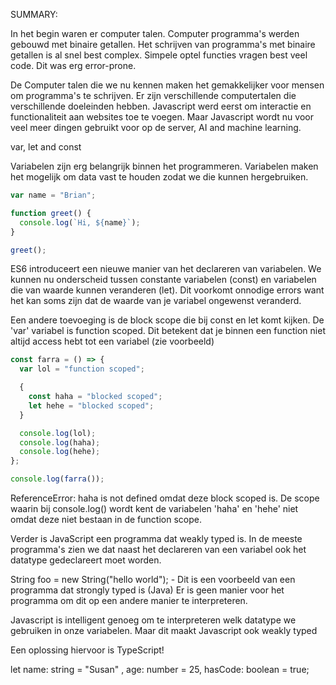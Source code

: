 
SUMMARY:

In het begin waren er computer talen. Computer programma's werden gebouwd met binaire getallen.
Het schrijven van programma's met binaire getallen is al snel best complex. Simpele optel functies vragen best veel code.
Dit was erg error-prone.

De Computer talen die we nu kennen maken het gemakkelijker voor mensen om programma's te schrijven. Er zijn verschillende computertalen die verschillende doeleinden hebben. Javascript werd eerst om interactie en functionaliteit aan websites toe te voegen. Maar Javascript wordt nu voor veel meer dingen gebruikt voor op de server, AI and machine learning.

var, let and const

Variabelen zijn erg belangrijk binnen het programmeren. Variabelen maken het mogelijk om data vast te houden zodat we die kunnen hergebruiken.

```javascript
var name = "Brian";

function greet() {
  console.log(`Hi, ${name}`);
}

greet();
```

ES6 introduceert een nieuwe manier van het declareren van variabelen. We kunnen nu onderscheid tussen constante variabelen (const) en variabelen die van waarde kunnen veranderen (let). Dit voorkomt onnodige errors want het kan soms zijn dat de waarde van je variabel ongewenst veranderd.

Een andere toevoeging is de block scope die bij const en let komt kijken. De 'var' variabel is function scoped. Dit betekent dat je binnen een function niet altijd access hebt tot een variabel (zie voorbeeld)

```javascript
const farra = () => {
  var lol = "function scoped";

  {
    const haha = "blocked scoped";
    let hehe = "blocked scoped";
  }

  console.log(lol);
  console.log(haha);
  console.log(hehe);
};

console.log(farra());
```

ReferenceError: haha is not defined omdat deze block scoped is. De scope waarin bij console.log() wordt kent de variabelen 'haha' en 'hehe' niet omdat deze niet bestaan in de function scope.

Verder is JavaScript een programma dat weakly typed is. In de meeste programma's zien we dat naast het declareren van een variabel ook het datatype gedeclareert moet worden.

 <!-- JAVA -->

String foo = new String("hello world"); - Dit is een voorbeeld van een programma dat strongly typed is (Java) Er is geen manier voor het programma om dit op een andere manier te interpreteren.

Javascript is intelligent genoeg om te interpreteren welk datatype we gebruiken in onze variabelen. Maar dit maakt Javascript ook weakly typed

Een oplossing hiervoor is TypeScript!

let name: string = "Susan"
,
age: number = 25,
hasCode: boolean = true;

